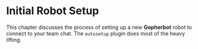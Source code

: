 # Initial Robot Setup

This chapter discusses the process of setting up a new **Gopherbot** robot to connect to your team chat. The `autosetup` plugin does most of the heavy lifting.

